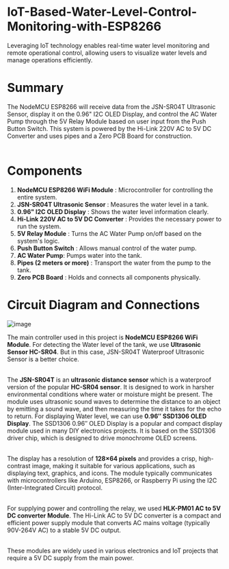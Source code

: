 # IoT-Based-Water-Level-Control-Monitoring-with-ESP8266
Leveraging IoT technology enables real-time water level monitoring and remote operational control, allowing users to visualize water levels and manage operations efficiently.

# Summary
The NodeMCU ESP8266 will receive data from the JSN-SR04T Ultrasonic Sensor, display it on the 0.96" I2C OLED Display, and control the AC Water Pump through the 5V Relay Module based on user input from the Push Button Switch. This system is powered by the Hi-Link 220V AC to 5V DC Converter and uses pipes and a Zero PCB Board for construction. <br><br>

# Components	<br>
1. **NodeMCU ESP8266 WiFi Module** : Microcontroller for controlling the entire system. <br>
2. **JSN-SR04T Ultrasonic Sensor** : Measures the water level in a tank. <br>
3. **0.96" I2C OLED Display** : Shows the water level information clearly. <br>
4. **Hi-Link 220V AC to 5V DC Converter** : Provides the necessary power to run the system. <br>
5. **5V Relay Module** : Turns the AC Water Pump on/off based on the system's logic. <br>
6. **Push Button Switch** : Allows manual control of the water pump. <br>
7. **AC Water Pump**: Pumps water into the tank. <br>
8. **Pipes (2 meters or more)** : Transport the water from the pump to the tank. <br>
9. **Zero PCB Board** : Holds and connects all components physically. <br>


# Circuit Diagram and Connections
![image](https://github.com/abhishektirkey/IoT-Based-Water-Level-Control-Monitoring-with-ESP8266/assets/93339541/90799b0e-d7b4-478f-9b53-9149f534059d)


The main controller used in this project is **NodeMCU ESP8266 WiFi Module**. For detecting the Water level of the tank, we use **Ultrasonic Sensor HC-SR04**. But in this case, JSN-SR04T Waterproof Ultrasonic Sensor is a better choice. <br><br>

The **JSN-SR04T** is an **ultrasonic distance sensor** which is a waterproof version of the popular **HC-SR04 sensor**. It is designed to work in harsher environmental conditions where water or moisture might be present. The module uses ultrasonic sound waves to determine the distance to an object by emitting a sound wave, and then measuring the time it takes for the echo to return.
For displaying Water level, we can use **0.96″ SSD1306 OLED Display**. The SSD1306 0.96″ OLED Display is a popular and compact display module used in many DIY electronics projects. It is based on the SSD1306 driver chip, which is designed to drive monochrome OLED screens. <br><br>

The display has a resolution of **128×64 pixels** and provides a crisp, high-contrast image, making it suitable for various applications, such as displaying text, graphics, and icons. The module typically communicates with microcontrollers like Arduino, ESP8266, or Raspberry Pi using the I2C (Inter-Integrated Circuit) protocol. <br><br>

For supplying power and controlling the relay, we used **HLK-PM01 AC to 5V DC converter Module**. The Hi-Link AC to 5V DC converter is a compact and efficient power supply module that converts AC mains voltage (typically 90V-264V AC) to a stable 5V DC output. <br><br>

These modules are widely used in various electronics and IoT projects that require a 5V DC supply from the main power. <br><br>
